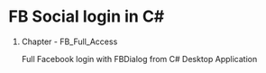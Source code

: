 # FB Social login in C#

1) Chapter - FB_Full_Access

    Full Facebook login with FBDialog from C# Desktop Application    
